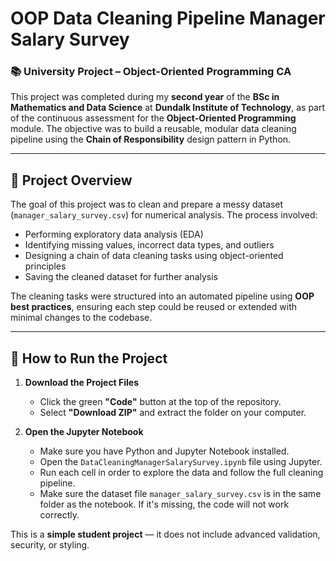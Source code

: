 # OOP Data Cleaning Pipeline Manager Salary Survey

### 📚 University Project – Object-Oriented Programming CA

This project was completed during my **second year** of the **BSc in Mathematics and Data Science** at **Dundalk Institute of Technology**, as part of the continuous assessment for the **Object-Oriented Programming** module. The objective was to build a reusable, modular data cleaning pipeline using the **Chain of Responsibility** design pattern in Python.

---

## 📌 Project Overview

The goal of this project was to clean and prepare a messy dataset (`manager_salary_survey.csv`) for numerical analysis. The process involved:
- Performing exploratory data analysis (EDA)
- Identifying missing values, incorrect data types, and outliers
- Designing a chain of data cleaning tasks using object-oriented principles
- Saving the cleaned dataset for further analysis

The cleaning tasks were structured into an automated pipeline using **OOP best practices**, ensuring each step could be reused or extended with minimal changes to the codebase.

---
## 🚀 How to Run the Project

1. **Download the Project Files**
   - Click the green **"Code"** button at the top of the repository.
   - Select **"Download ZIP"** and extract the folder on your computer.

2. **Open the Jupyter Notebook**
   - Make sure you have Python and Jupyter Notebook installed.
   - Open the `DataCleaningManagerSalarySurvey.ipynb` file using Jupyter.
   - Run each cell in order to explore the data and follow the full cleaning pipeline.
   - Make sure the dataset file `manager_salary_survey.csv` is in the same folder as the notebook. If it's missing, the code         will not work correctly.
   
This is a **simple student project** — it does not include advanced validation, security, or styling.
